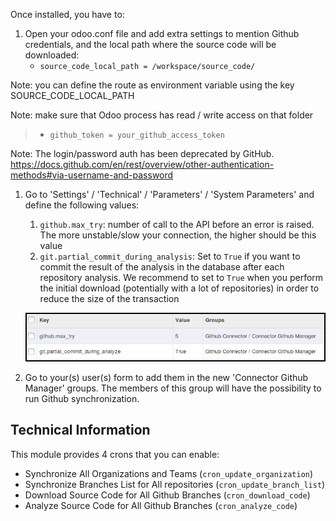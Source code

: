 Once installed, you have to:

1.  Open your odoo.conf file and add extra settings to mention Github
    credentials, and the local path where the source code will be
    downloaded:
    - `source_code_local_path = /workspace/source_code/`

Note: you can define the route as environment variable using the key
SOURCE_CODE_LOCAL_PATH

Note: make sure that Odoo process has read / write access on that folder

> - `github_token = your_github_access_token`

Note: The login/password auth has been deprecated by GitHub.
<https://docs.github.com/en/rest/overview/other-authentication-methods#via-username-and-password>

1.  Go to 'Settings' / 'Technical' / 'Parameters' / 'System Parameters'
    and define the following values:

    1.  `github.max_try`: number of call to the API before an error is
        raised. The more unstable/slow your connection, the higher
        should be this value
    2.  `git.partial_commit_during_analysis`: Set to `True` if you want
        to commit the result of the analysis in the database after each
        repository analysis. We recommend to set to `True` when you
        perform the initial download (potentially with a lot of
        repositories) in order to reduce the size of the transaction

    ![image](../static/description/github_settings.png)

2.  Go to your(s) user(s) form to add them in the new 'Connector Github
    Manager' groups. The members of this group will have the possibility
    to run Github synchronization.

## Technical Information

This module provides 4 crons that you can enable:

- Synchronize All Organizations and Teams (`cron_update_organization`)
- Synchronize Branches List for All repositories
  (`cron_update_branch_list`)
- Download Source Code for All Github Branches (`cron_download_code`)
- Analyze Source Code for All Github Branches (`cron_analyze_code`)
